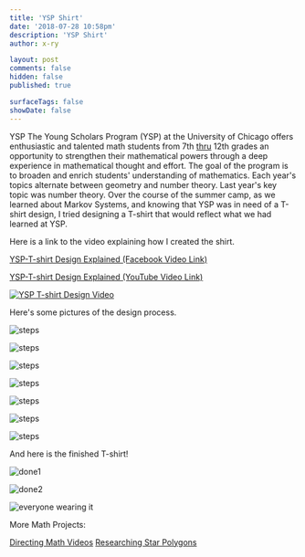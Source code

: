 ```yaml
---
title: 'YSP Shirt'
date: '2018-07-28 10:58pm'
description: 'YSP Shirt'
author: x-ry

layout: post
comments: false
hidden: false
published: true

surfaceTags: false
showDate: false
---
```


<span class="drop-cap">YSP</span> The Young Scholars Program (YSP) at the University of Chicago offers enthusiastic and talented math students from 7th [thru](https://x-ry.github.io/YSPShirt-Etc/) 12th grades an opportunity to strengthen their mathematical powers through a deep experience in mathematical thought and effort. The goal of the program is to broaden and enrich students' understanding of mathematics. Each year's topics alternate between geometry and number theory. Last year's key topic was number theory. Over the course of the summer camp, as we learned about Markov Systems, and knowing that YSP was in need of a T-shirt design, I tried designing a T-shirt that would reflect what we had learned at YSP.


Here is a link to the video explaining how I created the shirt.

[YSP-T-shirt Design Explained (Facebook Video Link)](https://www.facebook.com/ryan.newkirk.161/videos/224956204891219/)

[YSP-T-shirt Design Explained (YouTube Video Link)](https://www.youtube.com/watch?v=_eI6N1gZ1BY)


[![YSP T-shirt Design Video](https://x-ry.github.io/assets/images/posts/YSPShirt/thumbnail.png)](https://www.facebook.com/ryan.newkirk.161/videos/224956204891219 "YSP T-shirt Design Video")

Here's some pictures of the design process.

![steps](https://x-ry.github.io/assets/images/posts/YSPShirt/step1.jpg)

![steps](https://x-ry.github.io/assets/images/posts/YSPShirt/step2.jpg)

![steps](https://x-ry.github.io/assets/images/posts/YSPShirt/step3.jpg)

![steps](https://x-ry.github.io/assets/images/posts/YSPShirt/step4.jpg)

![steps](https://x-ry.github.io/assets/images/posts/YSPShirt/step5.jpg)

![steps](https://x-ry.github.io/assets/images/posts/YSPShirt/step6.jpg)

![steps](https://x-ry.github.io/assets/images/posts/YSPShirt/step7.jpg)

And here is the finished T-shirt!

![done1](https://x-ry.github.io/assets/images/posts/YSPShirt/step8.jpg)

![done2](https://x-ry.github.io/assets/images/posts/YSPShirt/shoulder.jpg)

![everyone wearing it](https://x-ry.github.io/assets/images/posts/YSPShirt/team.jpg)


More Math Projects:

[Directing Math Videos](https://x-ry.github.io/FunTime/) [Researching Star Polygons](https://x-ry.github.io/QED)
